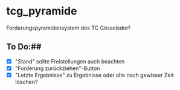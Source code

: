 # tcg_pyramide

Forderungspyramidensystem des TC Gösselsdorf

## To Do:##
- [x] "Stand" sollte Freistellungen auch beachten
- [x] "Forderung zurückziehen"-Button
- [x] "Letzte Ergebnisse" zu Ergebnisse oder alte nach gewisser Zeit löschen?